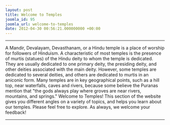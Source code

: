 ```yaml
---
layout: post
title: Welcome to Temples
joomla_id: 95
joomla_url: welcome-to-temples
date: 2012-04-30 00:56:21.000000000 +00:00
---
```

* * *
A Mandir, Devalayam, Devasthanam, or a Hindu temple is a place of worship for followers of Hinduism. A characteristic of most temples is the presence of murtis (statues) of the Hindu deity to whom the temple is dedicated. They are usually dedicated to one primary deity, the presiding deity, and other deities associated with the main deity. However, some temples are dedicated to several deities, and others are dedicated to murtis in an aniconic form. Many temples are in key geographical points, such as a hill top, near waterfalls, caves and rivers, because some believe the Puranas mention that "the gods always play where groves are near rivers, mountains, and springs."
Welcome to Temples! This section of the website gives you different angles on a variety of topics, and helps you learn about our temples.
Please feel free to explore. As always, we welcome your feedback!
* * *
